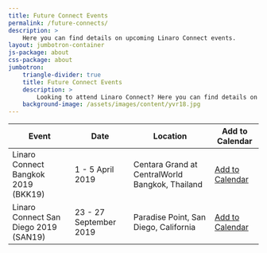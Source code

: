 ```yaml
---
title: Future Connect Events
permalink: /future-connects/
description: >
    Here you can find details on upcoming Linaro Connect events.
layout: jumbotron-container
js-package: about
css-package: about
jumbotron:
    triangle-divider: true
    title: Future Connect Events
    description: >
        Looking to attend Linaro Connect? Here you can find details on upcoming Linaro Connect events.
    background-image: /assets/images/content/yvr18.jpg
---
```

<div class="col-xs-12" markdown="1">

| Event | Date | Location | Add to Calendar |
|-------|------|----------|-----------------|
| Linaro Connect Bangkok 2019 (BKK19) | 1 - 5  April 2019 | Centara Grand at CentralWorld Bangkok, Thailand | [Add to Calendar](https://calendar.google.com/calendar/r/eventedit?dates=20190401T080000Z/20190405T150000Z&ctz=Asia/Bangkok&details&text=Linaro+Connect+Bangkok+2019+(BKK19)%09&location=Centara+Grand+at+CentralWorld+Bangkok,+Thailand&details=Linaro+Connect+BKK19+will+be+at+Centara+Grand+at+CentralWorld+Bangkok,+Thailand.&sf=true) |
| Linaro Connect San Diego 2019 (SAN19) | 23 - 27 September 2019 | Paradise Point, San Diego, California | [Add to Calendar](http://www.google.com/calendar/event?action=TEMPLATE&dates=20190923T080000Z%2F20190927T150000Z&ctz=America/Los_Angeles&text=Linaro%20Connect%20San%20Diego%202019%20(SAN19)%09&location=Paradise%20Point%2C%20San%20Diego%2C%20California&details=Linaro%20Connect%20San%20Diego%202019%20(SAN19)%20will%20be%20at%20Paradise%20Point%2C%20San%20Diego%2C%20California) |

</div>
